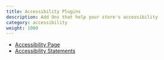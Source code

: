 ```yaml
---
title: Accessibility Plugins
description: Add Ons that help your store's accessibility 
category: accessibility
weight: 1000
---
```


- [Accessibility Page](https://www.zen-cart.com/downloads.php?do=file&id=2383)
- [Accessibility Statements](https://www.zen-cart.com/downloads.php?do=file&id=2384)


